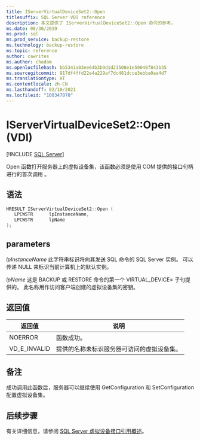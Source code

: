```yaml
---
title: IServerVirtualDeviceSet2::Open
titlesuffix: SQL Server VDI reference
description: 本文提供了 IServerVirtualDeviceSet2::Open 命令的参考。
ms.date: 08/30/2019
ms.prod: sql
ms.prod_service: backup-restore
ms.technology: backup-restore
ms.topic: reference
author: cawrites
ms.author: chadam
ms.openlocfilehash: bb5341a03ee64b3b9d1d23508e1e59048f843b35
ms.sourcegitcommit: 917df4ffd22e4a229af7dc481dcce3ebba0aa4d7
ms.translationtype: HT
ms.contentlocale: zh-CN
ms.lasthandoff: 02/10/2021
ms.locfileid: "100347078"
---
```

# <a name="iservervirtualdeviceset2open-vdi"></a>IServerVirtualDeviceSet2::Open (VDI)

[!INCLUDE [SQL Server](../../../includes/applies-to-version/sqlserver.md)]

Open 函数打开服务器上的虚拟设备集，该函数必须是使用 COM 提供的接口句柄进行的首次调用  。

## <a name="syntax"></a>语法

```c
HRESULT IServerVirtualDeviceSet2::Open (
   LPCWSTR      lpInstanceName,
   LPCWSTR      lpName
);
```

## <a name="parameters"></a>parameters

*lpInstanceName* 此字符串标识将向其发送 SQL 命令的 SQL Server 实例。 可以传递 NULL 来标识当前计算机上的默认实例。

*lpName* 这是 BACKUP 或 RESTORE 命令的第一个 VIRTUAL_DEVICE= 子句提供的。 此名称用作访问客户端创建的虚拟设备集的密钥。

## <a name="return-value"></a>返回值

|返回值 | 说明 |
|---|---|
| NOERROR | 函数成功。 |
| VD_E_INVALID | 提供的名称未标识服务器可访问的虚拟设备集。 |

## <a name="remarks"></a>备注

成功调用此函数后，服务器可以继续使用 GetConfiguration 和 SetConfiguration 配置虚拟设备集。

## <a name="next-steps"></a>后续步骤

有关详细信息，请参阅 [SQL Server 虚拟设备接口引用概述](reference-virtual-device-interface.md)。